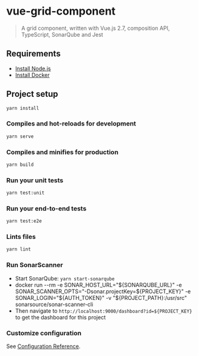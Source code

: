 # vue-grid-component

> A grid component, written with Vue.js 2.7, composition API, TypeScript, SonarQube and Jest

## Requirements

- [Install Node.js](https://nodejs.org/en/download/)
- [Install Docker](https://www.docker.com/products/docker-desktop/)

## Project setup

```sh
yarn install
```

### Compiles and hot-reloads for development

```sh
yarn serve
```

### Compiles and minifies for production

```sh
yarn build
```

### Run your unit tests

```sh
yarn test:unit
```

### Run your end-to-end tests

```sh
yarn test:e2e
```

### Lints files

```sh
yarn lint
```

### Run SonarScanner

- Start SonarQube: `yarn start-sonarqube`
- docker run --rm -e SONAR_HOST_URL="${SONARQUBE_URL}" -e SONAR_SCANNER_OPTS="-Dsonar.projectKey=${PROJECT_KEY}" -e SONAR_LOGIN="${AUTH_TOKEN}" -v "${PROJECT_PATH}:/usr/src" sonarsource/sonar-scanner-cli
- Then navigate to `http://localhost:9000/dashboard?id=${PROJECT_KEY}` to get the dashboard for this project

### Customize configuration

See [Configuration Reference](https://cli.vuejs.org/config/).
